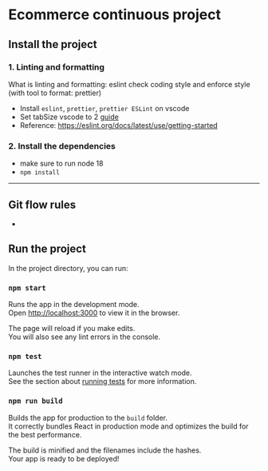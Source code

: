 # Ecommerce continuous project

## Install the project
### 1. Linting and formatting
What is linting and formatting: eslint check coding style and enforce style (with tool to format: prettier)
- Install `eslint`, `prettier`, `prettier ESLint` on vscode
- Set tabSize vscode to 2 [guide](https://stackoverflow.com/questions/29972396/how-can-i-customize-the-tab-to-space-conversion-factor)
- Reference: https://eslint.org/docs/latest/use/getting-started

### 2. Install the dependencies
- make sure to run node 18
- `npm install`

---

## Git flow rules
- 

## Run the project
In the project directory, you can run:

### `npm start`

Runs the app in the development mode.\
Open [http://localhost:3000](http://localhost:3000) to view it in the browser.

The page will reload if you make edits.\
You will also see any lint errors in the console.

### `npm test`

Launches the test runner in the interactive watch mode.\
See the section about [running tests](https://facebook.github.io/create-react-app/docs/running-tests) for more information.

### `npm run build`

Builds the app for production to the `build` folder.\
It correctly bundles React in production mode and optimizes the build for the best performance.

The build is minified and the filenames include the hashes.\
Your app is ready to be deployed!
